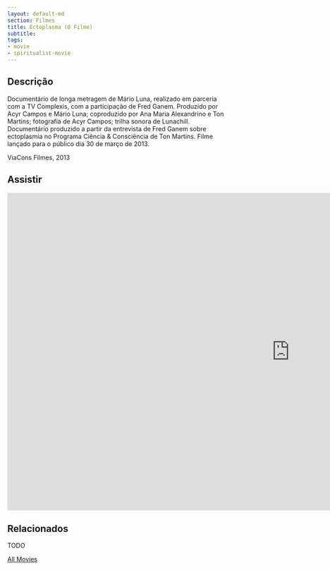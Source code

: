```yaml
---
layout: default-md
section: Filmes
title: Ectoplasma (O Filme)
subtitle: 
tags: 
- movie
- spiritualist-movie
---
```


## Descrição
Documentário de longa metragem de Mário Luna, realizado em parceria com a TV Complexis, com a participação de Fred Ganem. Produzido por Acyr Campos e Mário Luna; coproduzido por Ana Maria Alexandrino e Ton Martins; fotografia de Acyr Campos; trilha sonora de Lunachill. Documentário produzido a partir da entrevista de Fred Ganem sobre ectoplasmia no Programa Ciência & Consciência de Ton Martins. Filme lançado para o público dia 30 de março de 2013. 

ViaCons Filmes, 2013


## Assistir
<iframe width="1280" height="720" src="https://www.youtube.com/embed/eeSI9Twaus0" frameborder="0" allow="accelerometer; autoplay; encrypted-media; gyroscope; picture-in-picture" allowfullscreen></iframe>

## Relacionados
TODO


<a href="/movies" class="button">All Movies</a>